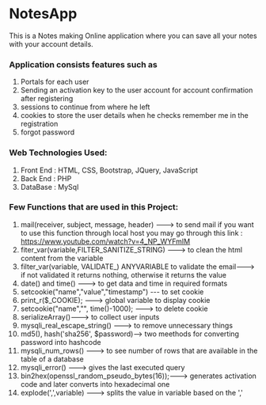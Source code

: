 # NotesApp
This is a Notes making Online application where you can save all your notes with your account details. 

### Application consists features such as
1. Portals for each user
2. Sending an activation key to the user account for account confirmation after registering
3. sessions to continue from where he left
4. cookies to store the user details when he checks remember me in the registration
5. forgot password

### Web Technologies Used:

1. Front End : HTML, CSS, Bootstrap, JQuery, JavaScript
2. Back End : PHP
3. DataBase : MySql

### Few Functions that are used in this Project:

1. mail(receiver, subject, message, header) ---> to send mail
if you want to use this function through local host you may go through this link : https://www.youtube.com/watch?v=4_NP_WYFmIM
2. fiter_var(variable,FILTER_SANITIZE_STRING) ---> to clean the html content from the variable
3. filter_var(variable, VALIDATE_) ANYVARIABLE to validate the email---> if not validated it returns nothing, otherwise it returns the value
4. date() and time() ---> to get data and time in required formats
5. setcookie("name","value","timestamp") --- to set cookie
6. print_r($_COOKIE); ---> global variable to display cookie
7. setcookie("name","", time()-1000); ---> to delete cookie
8. serializeArray()---> to collect user inputs
9. mysqli_real_escape_string() ---> to remove unnecessary things
10. md5(), hash('sha256', $password)--> two meethods for converting password into hashcode
11. mysqli_num_rows() ---> to see number of rows that are available in the table of a database
12. mysqli_error() ---> gives the last executed query
13. bin2hex(openssl_random_pseudo_bytes(16));---> generates activation code and later converts into hexadecimal one 
14. explode(',',variable) ---> splits the value in variable based on the ','
